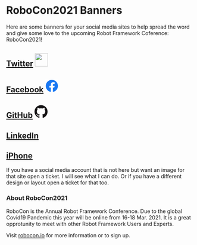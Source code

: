 # RoboCon2021 Banners

Here are some banners for your social media sites to help spread the word and give some love to the upcoming Robot Framework Coference: RoboCon2021!

## [Twitter](./twitter/README.md) <a href="./twitter/README.md"><img src="https://github.com/emanlove/robocon2021-banners/blob/master/doc/assets/img/Twitter%20social%20icons%20-%20circle%20-%20blue.png)" width="35px" height="35px"/></a>

## [Facebook](./facebook/README.md) <a href="https://github.com/emanlove/robocon2021-banners/tree/master/facebook#robocon2021-banners-for-facebook"><img alt="Facebook" src="./doc/assets/img/f_logo_RGB-Blue_58.png" width="35px" height="35px" /></a>

## [GitHub](./github/README.md) <a href="./github/README.md"><img alt="Github" src="./doc/assets/img/GitHub-Mark-120px-plus.png" width="35px" height="35px"/></a>

## [LinkedIn](./linkedin/README.md)

## [iPhone](./iPhone)

			
If you have a social media account that is not here but want an image for that site open a ticket. I will see what I can do. Or if you have a different design or layout open a ticket for that too.

### About RoboCon2021

RoboCon is the Annual Robot Framework Conference. Due to the global Covid19 Pandemic this year will be online from 16-18 Mar. 2021. It is a great opprotunity to meet with other Robot Framework Users and Experts.

Visit [robocon.io](https://robocon.io/) for more information or to sign up.